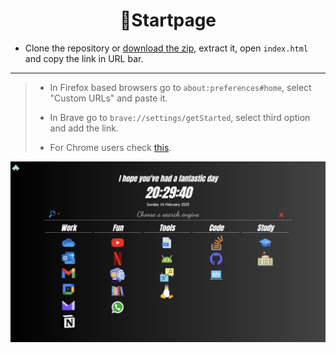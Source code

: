 <h1 align="center">
    🏡Startpage
</h1>

- Clone the repository or [download the zip](https://github.com/jorgeloopzz/Startpage/archive/refs/heads/main.zip), extract it, open `index.html` and copy the link in URL bar.

---

> - In Firefox based browsers go to `about:preferences#home`, select "Custom URLs" and paste it.
>
> - In Brave go to `brave://settings/getStarted`, select third option and add the link.
>
> - For Chrome users check [this](https://support.google.com/chrome/answer/95314?hl=en&co=GENIE.Platform%3DDesktop).

<img src="https://raw.githubusercontent.com/jorgeloopzz/Startpage/main/assets/preview.png">
